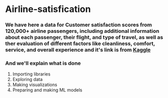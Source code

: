 # Airline-satisfication
<h3>We have here a data for Customer satisfaction scores from 120,000+ airline passengers, including additional information about each passenger, their flight, and type of travel, as well as ther evaluation of different factors like cleanliness, comfort, service, and overall experience and it's link is from <a href='https://www.kaggle.com/datasets/mysarahmadbhat/airline-passenger-satisfaction?fbclid=IwAR0rrVhPmi19dOgix-rORpiplFsZGyJMo-Ez5lm4Nx3QrqTk5FE6Dd7EjSU'>Kaggle</a></h3>
<h3>And we'll explain what is done</h3>
<ol>
  <li>Importing libraries</li>
  <li>Exploring data</li>
  <li>Making visualizations</li>
  <li>Preparing and making ML models</li>
</ol>

